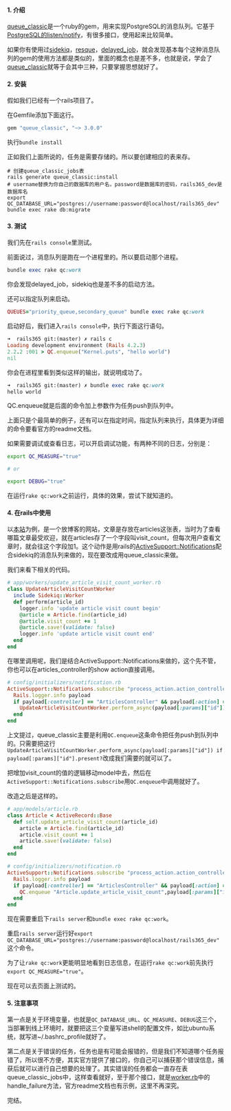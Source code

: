 #### 1. 介绍

[queue_classic](https://github.com/QueueClassic/queue_classic)是一个ruby的gem，用来实现PostgreSQL的消息队列。它基于[PostgreSQL的listen/notify](http://www.rails365.net/articles/2015-10-12-postgresql-listen-notify-xiao-xi-dui-lie-lie-yi)，有很多接口，使用起来比较简单。

如果你有使用过[sidekiq](https://github.com/mperham/sidekiq)，[resque](https://github.com/resque/resque)，[delayed_job](https://github.com/collectiveidea/delayed_job)，就会发现基本每个这种消息队列的gem的使用方法都是类似的，里面的概念也是差不多，也就是说，学会了[queue_classic](https://github.com/QueueClassic/queue_classic)就等于会其中三种，只要掌握思想就好了。

#### 2. 安装

假如我们已经有一个rails项目了。

在Gemfile添加下面这行。

``` ruby
gem "queue_classic", "~> 3.0.0"
```

执行`bundle install`

正如我们上面所说的，任务是需要存储的。所以要创建相应的表来存。

```
# 创建queue_classic_jobs表
rails generate queue_classic:install
# username替换为你自己的数据库的用户名，password是数据库的密码，rails365_dev是数据库名
export QC_DATABASE_URL="postgres://username:password@localhost/rails365_dev" 
bundle exec rake db:migrate
```

#### 3. 测试

我们先在`rails console`里测试。

前面说过，消息队列是跑在一个进程里的。所以要启动那个进程。

``` ruby
bundle exec rake qc:work
```

你会发现delayed_job，sidekiq也是差不多的启动方法。

还可以指定队列来启动。

``` ruby
QUEUES="priority_queue,secondary_queue" bundle exec rake qc:work
```

启动好后，我们进入`rails console`中，执行下面这行语句。

``` ruby
➜  rails365 git:(master) ✗ rails c
Loading development environment (Rails 4.2.3)
2.2.2 :001 > QC.enqueue("Kernel.puts", "hello world")
nil
```

你会在进程里看到类似这样的输出，就说明成功了。

``` ruby
➜  rails365 git:(master) ✗ bundle exec rake qc:work 
hello world
```

QC.enqueue就是后面的命令加上参数作为任务push到队列中。

上面只是个最简单的例子，还有可以在指定时间，指定队列来执行，具体更为详细的命令要看官方的readme文档。

如果需要调试或查看日志，可以开启调试功能，有两种不同的日志，分别是：

``` bash
export QC_MEASURE="true"

# or

export DEBUG="true"
```

在运行`rake qc:work`之前运行，具体的效果，尝试下就知道的。

#### 4. 在rails中使用

以[本站](https://github.com/yinsigan/rails365)为例，是一个放博客的网站，文章是存放在articles这张表，当时为了查看哪篇文章最受欢迎，就在articles存了一个字段叫visit_count，但每次用户查看文章时，就会往这个字段加1。这个动作是用rails的[ActiveSupport::Notifications](http://api.rubyonrails.org/classes/ActiveSupport/Notifications.html)配合sidekiq的消息队列来做的，现在要改成用queue_classic来做。

我们来看下相关的代码。

``` ruby
# app/workers/update_article_visit_count_worker.rb
class UpdateArticleVisitCountWorker
  include Sidekiq::Worker
  def perform(article_id)
    logger.info 'update article visit count begin'
    @article = Article.find(article_id)
    @article.visit_count += 1
    @article.save!(validate: false)
    logger.info 'update article visit count end'
  end
end
```

在哪里调用呢，我们是结合ActiveSupport::Notifications来做的，这个先不管，你也可以在articles_controller的show action直接调用。

``` ruby
# config/initializers/notification.rb
ActiveSupport::Notifications.subscribe "process_action.action_controller" do |name, started, finished, unique_id, payload|
  Rails.logger.info payload
  if payload[:controller] == "ArticlesController" && payload[:action] == "show"
    UpdateArticleVisitCountWorker.perform_async(payload[:params]["id"]) if payload[:params]["id"].present?
  end
end
```

上文提过，queue_classic主要是利用`QC.enqueue`这条命令把任务push到队列中的。只需要把这行`UpdateArticleVisitCountWorker.perform_async(payload[:params]["id"]) if payload[:params]["id"].present?`改成我们需要的就可以了。

把增加visit_count的值的逻辑移动model中去，然后在`ActiveSupport::Notifications.subscribe`用`QC.enqueue`中调用就好了。

改造之后是这样的。

``` ruby
# app/models/article.rb
class Article < ActiveRecord::Base
  def self.update_article_visit_count(article_id)
    article = Article.find(article_id)
    article.visit_count += 1
    article.save!(validate: false)
  end
end
```

``` ruby
# config/initializers/notification.rb
ActiveSupport::Notifications.subscribe "process_action.action_controller" do |name, started, finished, unique_id, payload|
  Rails.logger.info payload
  if payload[:controller] == "ArticlesController" && payload[:action] == "show"
    QC.enqueue "Article.update_article_visit_count",payload[:params]["id"] if payload[:params]["id"].present?
  end
end
```

现在需要重启下`rails server`和`bundle exec rake qc:work`。

重启`rails server`运行好`export QC_DATABASE_URL="postgres://username:password@localhost/rails365_dev" `这个命令。

为了让`rake qc:work`更能明显地看到日志信息，在运行`rake qc:work`前先执行`export QC_MEASURE="true"`。

现在可以去页面上测试的。

#### 5. 注意事项

第一点是关于环境变量，也就是`QC_DATABASE_URL`、`QC_MEASURE`、`DEBUG`这三个，当部署到线上环境时，就要把这三个变量写进shell的配置文件，如比ubuntu系统，就写进~/.bashrc_profile就好了。

第二点是关于错误的任务，任务也是有可能会报错的，但是我们不知道哪个任务报错了，所以很不方便，其实官方提供了接口的，你自己可以捕获那个错误信息，捕获后就可以进行自己想要的处理了。其实错误的任务都会一直存在表queue_classic_jobs中，这样查看就好，至于那个接口，就是[worker.rb](https://github.com/QueueClassic/queue_classic/blob/master/lib/queue_classic/worker.rb)中的handle_failure方法，官方readme文档也有示例，这里不再深究。

完结。

